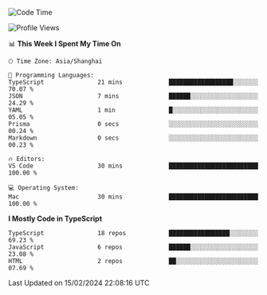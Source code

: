 <!--START_SECTION:waka-->
![Code Time](http://img.shields.io/badge/Code%20Time-5%2C784%20hrs%2019%20mins-blue)

![Profile Views](http://img.shields.io/badge/Profile%20Views-2-blue)

📊 **This Week I Spent My Time On** 

```text
🕑︎ Time Zone: Asia/Shanghai

💬 Programming Languages: 
TypeScript               21 mins             ██████████████████░░░░░░░   70.07 % 
JSON                     7 mins              ██████░░░░░░░░░░░░░░░░░░░   24.29 % 
YAML                     1 min               █░░░░░░░░░░░░░░░░░░░░░░░░   05.05 % 
Prisma                   0 secs              ░░░░░░░░░░░░░░░░░░░░░░░░░   00.24 % 
Markdown                 0 secs              ░░░░░░░░░░░░░░░░░░░░░░░░░   00.23 % 

🔥 Editors: 
VS Code                  30 mins             █████████████████████████   100.00 % 

💻 Operating System: 
Mac                      30 mins             █████████████████████████   100.00 % 
```

**I Mostly Code in TypeScript** 

```text
TypeScript               18 repos            █████████████████░░░░░░░░   69.23 % 
JavaScript               6 repos             ██████░░░░░░░░░░░░░░░░░░░   23.08 % 
HTML                     2 repos             ██░░░░░░░░░░░░░░░░░░░░░░░   07.69 % 
```




 Last Updated on 15/02/2024 22:08:16 UTC
<!--END_SECTION:waka-->
